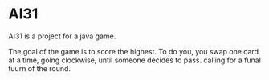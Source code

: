 # AI31
AI31 is a project for a java game.

The goal of the game is to score the highest. To do you, you swap one card at a time, going clockwise, until someone decides to pass. calling for a funal tuurn of the round.
